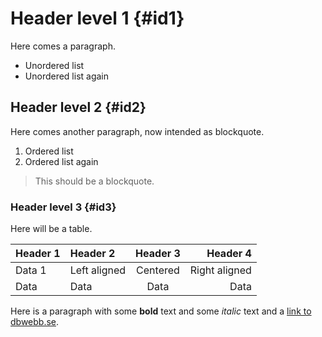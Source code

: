Header level 1 {#id1}
=====================

Here comes a paragraph.

* Unordered list
* Unordered list again



Header level 2 {#id2}
---------------------

Here comes another paragraph, now intended as blockquote.

1. Ordered list 
2. Ordered list again

> This should be a blockquote.



### Header level 3 {#id3}

Here will be a table.

| Header 1 | Header 2     | Header 3 | Header 4      |
|----------|:-------------|:--------:|--------------:|
| Data 1   | Left aligned | Centered | Right aligned |
| Data     | Data         | Data     | Data          |

Here is a paragraph with some **bold** text and some *italic* text and a [link to dbwebb.se](http://dbwebb.se).